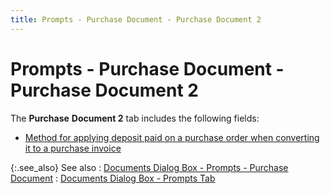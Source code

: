 ```yaml
---
title: Prompts - Purchase Document - Purchase Document 2
---
```


# Prompts - Purchase Document - Purchase Document 2


The **Purchase** **Document 
 2** tab includes the following fields:

- [Method  for applying deposit paid on a purchase order when converting it to a  purchase invoice]({{site.bp_baseurl}}/misc/method_of_applying_deposit_paid_on_a_purchase_order_when_converting_it_to_a_purchase_receipt.html)



{:.see_also}
See also
: [Documents  Dialog Box - Prompts - Purchase Document]({{site.bp_baseurl}}/flow-ctrl/ctrl/opt/prompts-tab/prompts_purchase_document_tab_step_by_step_business_process_in_everest.html)
: [Documents  Dialog Box - Prompts Tab]({{site.bp_baseurl}}/flow-ctrl/ctrl/doc-frm/prompts/flow_control_setup_dialog_box_prompts_tab_con_flow_control_setup_dialog_box_businesss_process_in_everest_content.html)
